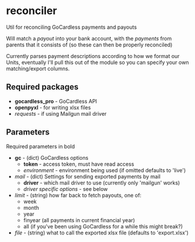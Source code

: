 # reconciler
Util for reconciling GoCardless payments and payouts

Will match a *payout* into your bank account, with the *payments* from parents that it consists of (so these can then be properly reconciled)

Currently parses payment descriptions according to how we format our Units, eventually I'll pull this out of the module so you can specify your own matching/export columns.

## Required packages
* **gocardless_pro** - GoCardless API
* **openpyxl** - for writing xlsx files
* *requests* - if using Mailgun mail driver

## Parameters
Required parameters in bold
* **gc** - (dict) GoCardless options
  * **token** - access token, must have read access
  * *environment* - environment being used (if omitted defaults to 'live')
* *mail* - (dict) Settings for sending exported payments by mail
  * **driver** - which mail driver to use (currently only 'mailgun' works)
  * *driver specific options* - see below
* *limit* - (string) how far back to fetch payouts, one of:
  * week
  * month
  * year
  * finyear (all payments in current financial year)
  * all (if you've been using GoCardless for a while this might break?)
* *file* - (string) what to call the exported xlsx file (defaults to 'export.xlsx')
